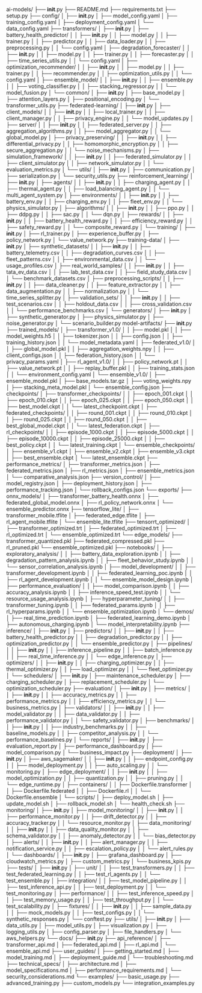 
ai-models/
├── __init__.py
├── README.md
├── requirements.txt
├── setup.py
├── config/
│   ├── __init__.py
│   ├── model_config.yaml
│   ├── training_config.yaml
│   ├── deployment_config.yaml
│   └── data_config.yaml
├── transformers/
│   ├── __init__.py
│   ├── battery_health_predictor/
│   │   ├── __init__.py
│   │   ├── model.py
│   │   ├── trainer.py
│   │   ├── predictor.py
│   │   ├── data_loader.py
│   │   ├── preprocessing.py
│   │   └── config.yaml
│   ├── degradation_forecaster/
│   │   ├── __init__.py
│   │   ├── model.py
│   │   ├── trainer.py
│   │   ├── forecaster.py
│   │   ├── time_series_utils.py
│   │   └── config.yaml
│   ├── optimization_recommender/
│   │   ├── __init__.py
│   │   ├── model.py
│   │   ├── trainer.py
│   │   ├── recommender.py
│   │   ├── optimization_utils.py
│   │   └── config.yaml
│   ├── ensemble_model/
│   │   ├── __init__.py
│   │   ├── ensemble.py
│   │   ├── voting_classifier.py
│   │   ├── stacking_regressor.py
│   │   └── model_fusion.py
│   └── common/
│       ├── __init__.py
│       ├── base_model.py
│       ├── attention_layers.py
│       ├── positional_encoding.py
│       └── transformer_utils.py
├── federated-learning/
│   ├── __init__.py
│   ├── client_models/
│   │   ├── __init__.py
│   │   ├── local_trainer.py
│   │   ├── client_manager.py
│   │   ├── privacy_engine.py
│   │   └── model_updates.py
│   ├── server/
│   │   ├── __init__.py
│   │   ├── federated_server.py
│   │   ├── aggregation_algorithms.py
│   │   ├── model_aggregator.py
│   │   └── global_model.py
│   ├── privacy_preserving/
│   │   ├── __init__.py
│   │   ├── differential_privacy.py
│   │   ├── homomorphic_encryption.py
│   │   ├── secure_aggregation.py
│   │   └── noise_mechanisms.py
│   ├── simulation_framework/
│   │   ├── __init__.py
│   │   ├── federated_simulator.py
│   │   ├── client_simulator.py
│   │   ├── network_simulator.py
│   │   └── evaluation_metrics.py
│   └── utils/
│       ├── __init__.py
│       ├── communication.py
│       ├── serialization.py
│       └── security_utils.py
├── reinforcement_learning/
│   ├── __init__.py
│   ├── agents/
│   │   ├── __init__.py
│   │   ├── charging_agent.py
│   │   ├── thermal_agent.py
│   │   ├── load_balancing_agent.py
│   │   └── multi_agent_system.py
│   ├── environments/
│   │   ├── __init__.py
│   │   ├── battery_env.py
│   │   ├── charging_env.py
│   │   ├── fleet_env.py
│   │   └── physics_simulator.py
│   ├── algorithms/
│   │   ├── __init__.py
│   │   ├── ppo.py
│   │   ├── ddpg.py
│   │   ├── sac.py
│   │   └── dqn.py
│   ├── rewards/
│   │   ├── __init__.py
│   │   ├── battery_health_reward.py
│   │   ├── efficiency_reward.py
│   │   ├── safety_reward.py
│   │   └── composite_reward.py
│   └── training/
│       ├── __init__.py
│       ├── rl_trainer.py
│       ├── experience_buffer.py
│       ├── policy_network.py
│       └── value_network.py
├── training-data/
│   ├── __init__.py
│   ├── synthetic_datasets/
│   │   ├── __init__.py
│   │   ├── battery_telemetry.csv
│   │   ├── degradation_curves.csv
│   │   ├── fleet_patterns.csv
│   │   ├── environmental_data.csv
│   │   └── usage_profiles.csv
│   ├── real_world_samples/
│   │   ├── __init__.py
│   │   ├── tata_ev_data.csv
│   │   ├── lab_test_data.csv
│   │   ├── field_study_data.csv
│   │   └── benchmark_datasets.csv
│   ├── preprocessing_scripts/
│   │   ├── __init__.py
│   │   ├── data_cleaner.py
│   │   ├── feature_extractor.py
│   │   ├── data_augmentation.py
│   │   ├── normalization.py
│   │   └── time_series_splitter.py
│   ├── validation_sets/
│   │   ├── __init__.py
│   │   ├── test_scenarios.csv
│   │   ├── holdout_data.csv
│   │   ├── cross_validation.csv
│   │   └── performance_benchmarks.csv
│   └── generators/
│       ├── __init__.py
│       ├── synthetic_generator.py
│       ├── physics_simulator.py
│       ├── noise_generator.py
│       └── scenario_builder.py
model-artifacts/
├── __init__.py
├── trained_models/
│   ├── transformer_v1.0/
│   │   ├── model.pkl
│   │   ├── model_weights.h5
│   │   ├── tokenizer.json
│   │   ├── config.json
│   │   ├── training_history.json
│   │   └── model_metadata.yaml
│   ├── federated_v1.0/
│   │   ├── global_model.pkl
│   │   ├── aggregation_weights.npy
│   │   ├── client_configs.json
│   │   ├── federation_history.json
│   │   └── privacy_params.yaml
│   ├── rl_agent_v1.0/
│   │   ├── policy_network.pt
│   │   ├── value_network.pt
│   │   ├── replay_buffer.pkl
│   │   ├── training_stats.json
│   │   └── environment_config.yaml
│   └── ensemble_v1.0/
│       ├── ensemble_model.pkl
│       ├── base_models.tar.gz
│       ├── voting_weights.npy
│       ├── stacking_meta_model.pkl
│       └── ensemble_config.json
├── checkpoints/
│   ├── transformer_checkpoints/
│   │   ├── epoch_001.ckpt
│   │   ├── epoch_010.ckpt
│   │   ├── epoch_025.ckpt
│   │   ├── epoch_050.ckpt
│   │   ├── best_model.ckpt
│   │   └── latest_checkpoint.ckpt
│   ├── federated_checkpoints/
│   │   ├── round_001.ckpt
│   │   ├── round_010.ckpt
│   │   ├── round_025.ckpt
│   │   ├── round_050.ckpt
│   │   ├── best_global_model.ckpt
│   │   └── latest_federation.ckpt
│   ├── rl_checkpoints/
│   │   ├── episode_1000.ckpt
│   │   ├── episode_5000.ckpt
│   │   ├── episode_10000.ckpt
│   │   ├── episode_25000.ckpt
│   │   ├── best_policy.ckpt
│   │   └── latest_training.ckpt
│   └── ensemble_checkpoints/
│       ├── ensemble_v1.ckpt
│       ├── ensemble_v2.ckpt
│       ├── ensemble_v3.ckpt
│       ├── best_ensemble.ckpt
│       └── latest_ensemble.ckpt
├── performance_metrics/
│   ├── transformer_metrics.json
│   ├── federated_metrics.json
│   ├── rl_metrics.json
│   ├── ensemble_metrics.json
│   └── comparative_analysis.json
├── version_control/
│   ├── model_registry.json
│   ├── deployment_history.json
│   ├── performance_tracking.json
│   └── rollback_configs.json
└── exports/
    ├── onnx_models/
    │   ├── transformer_battery_health.onnx
    │   ├── federated_global_model.onnx
    │   ├── rl_policy_network.onnx
    │   └── ensemble_predictor.onnx
    ├── tensorflow_lite/
    │   ├── transformer_mobile.tflite
    │   ├── federated_edge.tflite
    │   ├── rl_agent_mobile.tflite
    │   └── ensemble_lite.tflite
    ├── tensorrt_optimized/
    │   ├── transformer_optimized.trt
    │   ├── federated_optimized.trt
    │   ├── rl_optimized.trt
    │   └── ensemble_optimized.trt
    └── edge_models/
        ├── transformer_quantized.pkl
        ├── federated_compressed.pkl
        ├── rl_pruned.pkl
        └── ensemble_optimized.pkl
├── notebooks/
│   ├── exploratory_analysis/
│   │   ├── battery_data_exploration.ipynb
│   │   ├── degradation_pattern_analysis.ipynb
│   │   ├── fleet_behavior_study.ipynb
│   │   └── sensor_correlation_analysis.ipynb
│   ├── model_development/
│   │   ├── transformer_development.ipynb
│   │   ├── federated_learning_poc.ipynb
│   │   ├── rl_agent_development.ipynb
│   │   └── ensemble_model_design.ipynb
│   ├── performance_evaluation/
│   │   ├── model_comparison.ipynb
│   │   ├── accuracy_analysis.ipynb
│   │   ├── inference_speed_test.ipynb
│   │   └── resource_usage_analysis.ipynb
│   ├── hyperparameter_tuning/
│   │   ├── transformer_tuning.ipynb
│   │   ├── federated_params.ipynb
│   │   ├── rl_hyperparams.ipynb
│   │   └── ensemble_optimization.ipynb
│   └── demos/
│       ├── real_time_prediction.ipynb
│       ├── federated_learning_demo.ipynb
│       ├── autonomous_charging.ipynb
│       └── model_interpretability.ipynb
├── inference/
│   ├── __init__.py
│   ├── predictors/
│   │   ├── __init__.py
│   │   ├── battery_health_predictor.py
│   │   ├── degradation_predictor.py
│   │   ├── optimization_predictor.py
│   │   └── ensemble_predictor.py
│   ├── pipelines/
│   │   ├── __init__.py
│   │   ├── inference_pipeline.py
│   │   ├── batch_inference.py
│   │   ├── real_time_inference.py
│   │   └── edge_inference.py
│   ├── optimizers/
│   │   ├── __init__.py
│   │   ├── charging_optimizer.py
│   │   ├── thermal_optimizer.py
│   │   ├── load_optimizer.py
│   │   └── fleet_optimizer.py
│   └── schedulers/
│       ├── __init__.py
│       ├── maintenance_scheduler.py
│       ├── charging_scheduler.py
│       ├── replacement_scheduler.py
│       └── optimization_scheduler.py
├── evaluation/
│   ├── __init__.py
│   ├── metrics/
│   │   ├── __init__.py
│   │   ├── accuracy_metrics.py
│   │   ├── performance_metrics.py
│   │   ├── efficiency_metrics.py
│   │   └── business_metrics.py
│   ├── validators/
│   │   ├── __init__.py
│   │   ├── model_validator.py
│   │   ├── data_validator.py
│   │   ├── performance_validator.py
│   │   └── safety_validator.py
│   ├── benchmarks/
│   │   ├── __init__.py
│   │   ├── industry_benchmarks.py
│   │   ├── baseline_models.py
│   │   ├── competitor_analysis.py
│   │   └── performance_baselines.py
│   └── reports/
│       ├── __init__.py
│       ├── evaluation_report.py
│       ├── performance_dashboard.py
│       ├── model_comparison.py
│       └── business_impact.py
├── deployment/
│   ├── __init__.py
│   ├── aws_sagemaker/
│   │   ├── __init__.py
│   │   ├── endpoint_config.py
│   │   ├── model_deployment.py
│   │   ├── auto_scaling.py
│   │   └── monitoring.py
│   ├── edge_deployment/
│   │   ├── __init__.py
│   │   ├── model_optimization.py
│   │   ├── quantization.py
│   │   ├── pruning.py
│   │   └── edge_runtime.py
│   ├── containers/
│   │   ├── Dockerfile.transformer
│   │   ├── Dockerfile.federated
│   │   ├── Dockerfile.rl
│   │   └── Dockerfile.ensemble
│   └── scripts/
│       ├── deploy_model.sh
│       ├── update_model.sh
│       ├── rollback_model.sh
│       └── health_check.sh
├── monitoring/
│   ├── __init__.py
│   ├── model_monitoring/
│   │   ├── __init__.py
│   │   ├── performance_monitor.py
│   │   ├── drift_detector.py
│   │   ├── accuracy_tracker.py
│   │   └── resource_monitor.py
│   ├── data_monitoring/
│   │   ├── __init__.py
│   │   ├── data_quality_monitor.py
│   │   ├── schema_validator.py
│   │   ├── anomaly_detector.py
│   │   └── bias_detector.py
│   ├── alerts/
│   │   ├── __init__.py
│   │   ├── alert_manager.py
│   │   ├── notification_service.py
│   │   ├── escalation_policy.py
│   │   └── alert_rules.py
│   └── dashboards/
│       ├── __init__.py
│       ├── grafana_dashboard.py
│       ├── cloudwatch_metrics.py
│       ├── custom_metrics.py
│       └── business_kpis.py
├── tests/
│   ├── __init__.py
│   ├── unit/
│   │   ├── test_transformers.py
│   │   ├── test_federated_learning.py
│   │   ├── test_rl_agents.py
│   │   └── test_ensemble.py
│   ├── integration/
│   │   ├── test_model_pipeline.py
│   │   ├── test_inference_api.py
│   │   ├── test_deployment.py
│   │   └── test_monitoring.py
│   ├── performance/
│   │   ├── test_inference_speed.py
│   │   ├── test_memory_usage.py
│   │   ├── test_throughput.py
│   │   └── test_scalability.py
│   ├── fixtures/
│   │   ├── __init__.py
│   │   ├── sample_data.py
│   │   ├── mock_models.py
│   │   ├── test_configs.py
│   │   └── synthetic_responses.py
│   └── conftest.py
├── utils/
│   ├── __init__.py
│   ├── data_utils.py
│   ├── model_utils.py
│   ├── visualization.py
│   ├── logging_utils.py
│   ├── config_parser.py
│   ├── file_handlers.py
│   └── aws_helpers.py
└── docs/
    ├── __init__.py
    ├── api_reference/
    │   ├── transformer_api.md
    │   ├── federated_api.md
    │   ├── rl_api.md
    │   └── ensemble_api.md
    ├── user_guides/
    │   ├── getting_started.md
    │   ├── model_training.md
    │   ├── deployment_guide.md
    │   └── troubleshooting.md
    ├── technical_specs/
    │   ├── architecture.md
    │   ├── model_specifications.md
    │   ├── performance_requirements.md
    │   └── security_considerations.md
    └── examples/
        ├── basic_usage.py
        ├── advanced_training.py
        ├── custom_models.py
        └── integration_examples.py
